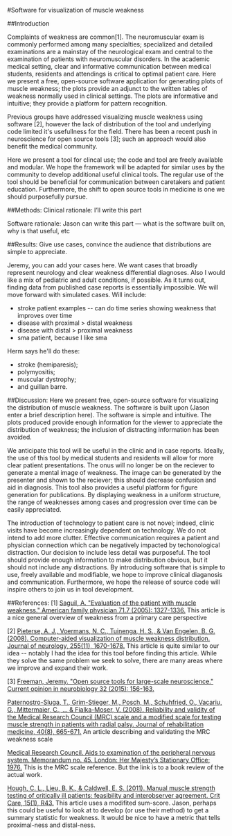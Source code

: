 #Software for visualization of muscle weakness

##Introduction

Complaints of weakness are common[1]. The neuromuscular exam is commonly performed among many specialties; specialized and detailed examinations are a mainstay of the neurological exam and central to the examination of patients with neuromuscular disorders.
In the academic medical setting, clear and informative communication between medical students, residents and attendings is critical to optimal patient care. Here we present a free, open-source software application for generating plots of muscle weakness; the plots provide an adjunct to the written tables of weakness normally used in clinical settings. The plots are informative and intuitive; they provide a platform for pattern recognition.

Previous groups have addressed visualizing muscle weakness using software [2], however the lack of distribution of the tool and underlying code limited it's usefullness for the field. There has been a recent push in neuroscience for open source tools [3]; such an approach would also benefit the medical community.

Here we present a tool for clincal use; the code and tool are freely available and modular. We hope the framework will be adapted for similar uses by the community to develop additional useful clinical tools. The regular use of the tool should be beneficial for communication between caretakers and patient education. Furthermore, the shift to open source tools in medicine is one we should purposefully pursue.


##Methods:
Clinical rationale: I’ll write this part

Software rationale: Jason can write this part — what is the software built on, why is that useful, etc


##Results:
Give use cases, convince the audience that distributions are simple to appreciate.


Jeremy, you can add your cases here. We want cases that broadly represent neurology and clear weakness differential diagnoses. Also I would like a mix of pediatric and adult conditions, if possible.
As it turns out, finding data from published case reports is essentially impossible. We will move forward with simulated cases.
Will include:
- stroke patient examples -- can do time series showing weakness that improves over time
- disease with proximal > distal weakness
- disease with distal > proximal weakness
- sma patient, because I like sma

Herm says he'll do these:
- stroke (hemiparesis); 
- polymyositis;
- muscular dystrophy;
- and guillan barre.


##Discussion:
Here we present free, open-source software for visualizing the distribution of muscle weakness. The software is built upon (Jason enter a brief description here). The software is simple and intuitive. The plots produced provide enough information for the viewer to appreciate the distribution of weakness; the inclusion of distracting information has been avoided.

We anticipate this tool will be useful in the clinic and in case reports. Ideally, the use of this tool by medical students and residents will allow for more clear patient presentations. The onus will no longer be on the reciever to generate a mental image of weakness. The image can be generated by the presenter and shown to the reciever; this should decrease confusion and aid in diagnosis.
This tool also provides a useful platform for figure generation for publications. By displaying weakness in a uniform structure, the range of weaknesses among cases and progression over time can be easily appreciated.

The introduction of technology to patient care is not novel; indeed, clinic visits have become increasingly dependent on technology. We do not intend to add more clutter. Effective communication requires a patient and physician connection which can be negatively impacted by techonological distraction. Our decision to include less detail was purposeful. The tool should provide enough information to make distribution obvious, but it should not include any distractions. By introducing software that is simple to use, freely available and modifiable, we hope to improve clinical diaganosis and communication. Furthermore, we hope the release of source code will inspire others to join us in tool development.


##References:
[1] [Saguil, A. "Evaluation of the patient with muscle weakness." American family physician 71.7 (2005): 1327-1336.](http://www.aafp.org/afp/2005/0401/p1327.html) This article is a nice general overview of weakness from a primary care perspective

[2] [Pieterse, A. J., Voermans, N. C., Tuinenga, H. S., & Van Engelen, B. G. (2008). Computer-aided visualization of muscle weakness distribution. Journal of neurology, 255(11), 1670-1678.](http://link.springer.com/article/10.1007/s00415-008-0959-7#/page-1)
This article is quite similar to our idea -- notably I had the idea for this tool before finding this article. While they solve the same problem we seek to solve, there are many areas where we improve and expand their work.


[3] [Freeman, Jeremy. "Open source tools for large-scale neuroscience." Current opinion in neurobiology 32 (2015): 156-163.](http://thefreemanlab.com/work/papers/freeman-2015-current-opinion.pdf)

[Paternostro-Sluga, T., Grim-Stieger, M., Posch, M., Schuhfried, O., Vacariu, G., Mittermaier, C., ... & Fialka-Moser, V. (2008). Reliability and validity of the Medical Research Council (MRC) scale and a modified scale for testing muscle strength in patients with radial palsy. Journal of rehabilitation medicine, 40(8), 665-671.](https://www.researchgate.net/profile/Martin_Posch/publication/23484750_Reliability_and_validity_of_the_Medical_Research_Council_%28MRC%29_scale_and_a_modified_scale_for_testing_muscle_strength_in_patients_with_radial_palsy/links/0c96051f8cd6db8174000000.pdf)
An article describing and validating the MRC weakness scale

[Medical Research Council. Aids to examination of the peripheral nervous system. Memorandum no. 45. London: Her Majesty’s Stationary Office; 1976.](http://www.sciencedirect.com/science/article/pii/0022510X77902052) This is the MRC scale reference. But the link is to a book review of the actual work.

[Hough, C. L., Lieu, B. K., & Caldwell, E. S. (2011). Manual muscle strength testing of critically ill patients: feasibility and interobserver agreement. Crit Care, 15(1), R43.](http://link.springer.com/article/10.1186%2Fcc10005?LI=true) This article uses a modifited sum-score. Jason, perhaps this could be useful to look at to develop (or use their method) to get a summary statistic for weakness. It would be nice to have a metric that tells proximal-ness and distal-ness.


